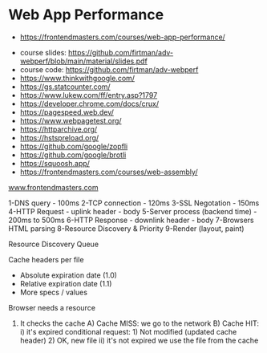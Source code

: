 # Web App Performance

- <https://frontendmasters.com/courses/web-app-performance/>

* course slides: <https://github.com/firtman/adv-webperf/blob/main/material/slides.pdf>
* course code: <https://github.com/firtman/adv-webperf>
* <https://www.thinkwithgoogle.com/>
* <https://gs.statcounter.com/>
* <https://www.lukew.com/ff/entry.asp?1797>
* <https://developer.chrome.com/docs/crux/>
* <https://pagespeed.web.dev/>
* <https://www.webpagetest.org/>
* <https://httparchive.org/>
* <https://hstspreload.org/>
* <https://github.com/google/zopfli>
* <https://github.com/google/brotli>
* <https://squoosh.app/>
* <https://frontendmasters.com/courses/web-assembly/>

www.frontendmasters.com

1-DNS query - 100ms
2-TCP connection - 120ms
3-SSL Negotation - 150ms
4-HTTP Request - uplink
header - body
5-Server process (backend time) - 200ms to 500ms
6-HTTP Response - downlink
header - body
7-Browsers HTML parsing
8-Resource Discovery & Priority
9-Render (layout, paint)

Resource Discovery Queue

Cache headers per file

- Absolute expiration date (1.0)
- Relative expiration date (1.1)
- More specs / values

Browser needs a resource

1. It checks the cache
   A) Cache MISS: we go to the network
   B) Cache HIT:
   i) it's expired
   conditional request: 1) Not modified (updated cache header) 2) OK, new file
   ii) it's not expired
   we use the file from the cache
